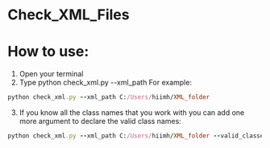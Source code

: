 # Check_XML_Files

# How to use:
1. Open your terminal
2. Type python check_xml.py --xml_path <path to your folder contain xml files>
  For example:
  ```ruby
  python check_xml.py --xml_path C:/Users/hiimh/XML_folder
  ```
3. If you know all the class names that you work with you can add one more argument to declare the valid class names:
  ```ruby
  python check_xml.py --xml_path C:/Users/hiimh/XML_folder --valid_classes Dress Hat
  ```
